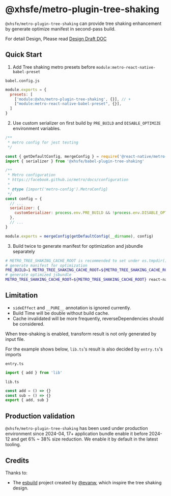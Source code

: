 # @xhsfe/metro-plugin-tree-shaking

`@xhsfe/metro-plugin-tree-shaking` can provide tree shaking enhancement by generate optimize manifest in second-pass build.

For detail Design, Please read [Design Draft DOC](./DESIGN.md)

## Quick Start

1. Add Tree shaking metro presets before `module:metro-react-native-babel-preset`

`babel.config.js`
```js
module.exports = {
  presets: [
    ['module:@xhs/metro-plugin-tree-shaking', {}], // +
    ["module:metro-react-native-babel-preset", {}],
  ]
}
```

2. Use custom serializer on first build by `PRE_BUILD` and `DISABLE_OPTIMIZE` environment variables.

```js
/**
 * metro config for jest testing
 */

const { getDefaultConfig, mergeConfig } = require('@react-native/metro-config')
import { serializer } from '@xhsfe/babel-plugin-tree-shaking'

/**
 * Metro configuration
 * https://facebook.github.io/metro/docs/configuration
 *
 * @type {import('metro-config').MetroConfig}
 */
const config = {
  // ...
  serializer: {
    customSerializer: process.env.PRE_BUILD && !process.env.DISABLE_OPTIMIZE ? serializer : undefined,
  },
  // ...
}

module.exports = mergeConfig(getDefaultConfig(__dirname), config)
```

3. Build twice to generate manifest for optimization and jsbundle separately

```sh
# METRO_TREE_SHAKING_CACHE_ROOT is recommended to set under os.tmpdir()
# generate manifest for optimization
PRE_BUILD=1 METRO_TREE_SHAKING_CACHE_ROOT=${METRO_TREE_SHAKING_CACHE_ROOT} react-native bundle --platform=android --entry-file=${ENTRY_FILE} --bundle-output=${BUNDLE_OUTPUT}/main.jsbundle --sourcemap-output=${BUNDLE_OUTPUT}/main.jsbundle.map
# generate optimized jsbundle
METRO_TREE_SHAKING_CACHE_ROOT=${METRO_TREE_SHAKING_CACHE_ROOT} react-native bundle --platform=android --entry-file=${ENTRY_FILE} --bundle-output=${BUNDLE_OUTPUT}/main.jsbundle --sourcemap-output=${BUNDLE_OUTPUT}/main.jsbundle.map
```

## Limitation

* `sideEffect` and `__PURE__` annotation is ignored currently.
* Build Time will be double without build cache.
* Cache invalidated will be more frequently, reverseDependencies should be considered.

When tree-shaking is enabled, transform result is not only generated by input file.

For the example shows below, `lib.ts`'s result is also decided by `entry.ts`'s imports

`entry.ts`
```js
import { add } from 'lib'
```

`lib.ts`
```js
const add = () => {}
const sub = () => {}
export { add, sub }
```

## Production validation

`@xhsfe/metro-plugin-tree-shaking` has been used under production environment since 2024-04, 17+ application bundle enable it before 2024-12 and get 6% ~ 38% size reduction. We enable it by default in the latest tooling.

## Credits

Thanks to:

* The [esbuild](https://github.com/evanw/esbuild) project created by [@evanw](https://github.com/evanw), which inspire the tree shaking design.
